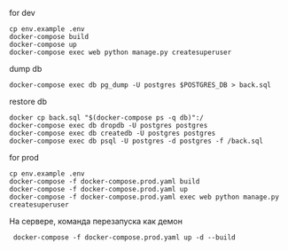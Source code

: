 for dev
```
cp env.example .env
docker-compose build
docker-compose up
docker-compose exec web python manage.py createsuperuser
```
dump db

```
docker-compose exec db pg_dump -U postgres $POSTGRES_DB > back.sql
```

restore db

```
docker cp back.sql "$(docker-compose ps -q db)":/
docker-compose exec db dropdb -U postgres postgres
docker-compose exec db createdb -U postgres postgres
docker-compose exec db psql -U postgres -d postgres -f /back.sql
```




for prod
```
cp env.example .env
docker-compose -f docker-compose.prod.yaml build
docker-compose -f docker-compose.prod.yaml up
docker-compose -f docker-compose.prod.yaml exec web python manage.py createsuperuser

```

На сервере, команда перезапуска как демон
```
 docker-compose -f docker-compose.prod.yaml up -d --build
```
